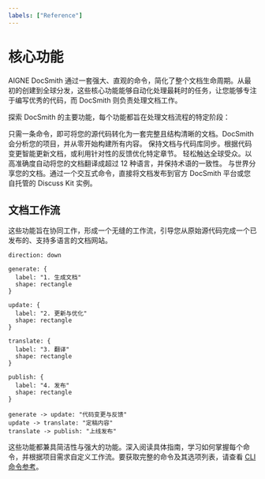 ```yaml
---
labels: ["Reference"]
---
```


# 核心功能

AIGNE DocSmith 通过一套强大、直观的命令，简化了整个文档生命周期。从最初的创建到全球分发，这些核心功能能够自动化处理最耗时的任务，让您能够专注于编写优秀的代码，而 DocSmith 则负责处理文档工作。

探索 DocSmith 的主要功能，每个功能都旨在处理文档流程的特定阶段：

<x-cards data-columns="2">
  <x-card data-title="生成文档" data-icon="lucide:wand-2" data-href="/features/generate-documentation">
    只需一条命令，即可将您的源代码转化为一套完整且结构清晰的文档。DocSmith 会分析您的项目，并从零开始构建所有内容。
  </x-card>
  <x-card data-title="更新与优化" data-icon="lucide:refresh-cw" data-href="/features/update-and-refine">
    保持文档与代码库同步。根据代码变更智能更新文档，或利用针对性的反馈优化特定章节。
  </x-card>
  <x-card data-title="翻译文档" data-icon="lucide:languages" data-href="/features/translate-documentation">
    轻松触达全球受众。以高准确度自动将您的文档翻译成超过 12 种语言，并保持术语的一致性。
  </x-card>
  <x-card data-title="发布文档" data-icon="lucide:rocket" data-href="/features/publish-your-docs">
    与世界分享您的文档。通过一个交互式命令，直接将文档发布到官方 DocSmith 平台或您自托管的 Discuss Kit 实例。
  </x-card>
</x-cards>

## 文档工作流

这些功能旨在协同工作，形成一个无缝的工作流，引导您从原始源代码完成一个已发布的、支持多语言的文档网站。

```d2
direction: down

generate: {
  label: "1. 生成文档"
  shape: rectangle
}

update: {
  label: "2. 更新与优化"
  shape: rectangle
}

translate: {
  label: "3. 翻译"
  shape: rectangle
}

publish: {
  label: "4. 发布"
  shape: rectangle
}

generate -> update: "代码变更与反馈"
update -> translate: "定稿内容"
translate -> publish: "上线发布"
```

这些功能都兼具简洁性与强大的功能。深入阅读具体指南，学习如何掌握每个命令，并根据项目需求自定义工作流。要获取完整的命令及其选项列表，请查看 [CLI 命令参考](./cli-reference.md)。